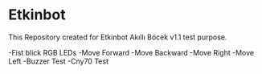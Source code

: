 # Etkinbot

This Repository created for Etkinbot Akıllı Böcek v1.1 test purpose.

-Fist blick RGB LEDs 
-Move Forward
-Move Backward
-Move Right
-Move Left
-Buzzer Test
-Cny70 Test
